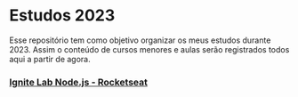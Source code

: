 # Estudos 2023
Esse repositório tem como objetivo organizar os meus estudos durante 2023. Assim o conteúdo de cursos menores e aulas serão registrados todos aqui a partir de agora.
### [Ignite Lab Node.js - Rocketseat](./ignite-lab-node-rocketseat/)

